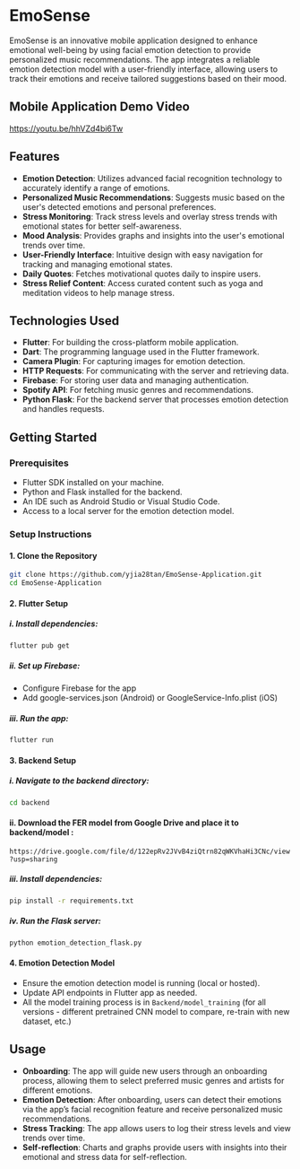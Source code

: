 # EmoSense

EmoSense is an innovative mobile application designed to enhance emotional well-being by using facial emotion detection to provide personalized music recommendations. The app integrates a reliable emotion detection model with a user-friendly interface, allowing users to track their emotions and receive tailored suggestions based on their mood.

## Mobile Application Demo Video
https://youtu.be/hhVZd4bi6Tw


## Features

- **Emotion Detection**: Utilizes advanced facial recognition technology to accurately identify a range of emotions.
- **Personalized Music Recommendations**: Suggests music based on the user's detected emotions and personal preferences.
- **Stress Monitoring**: Track stress levels and overlay stress trends with emotional states for better self-awareness.
- **Mood Analysis**: Provides graphs and insights into the user's emotional trends over time.
- **User-Friendly Interface**: Intuitive design with easy navigation for tracking and managing emotional states.
- **Daily Quotes**: Fetches motivational quotes daily to inspire users.
- **Stress Relief Content**: Access curated content such as yoga and meditation videos to help manage stress.

## Technologies Used

- **Flutter**: For building the cross-platform mobile application.
- **Dart**: The programming language used in the Flutter framework.
- **Camera Plugin**: For capturing images for emotion detection.
- **HTTP Requests**: For communicating with the server and retrieving data.
- **Firebase**: For storing user data and managing authentication.
- **Spotify API**: For fetching music genres and recommendations.
- **Python Flask**: For the backend server that processes emotion detection and handles requests.

## Getting Started

### Prerequisites

- Flutter SDK installed on your machine.
- Python and Flask installed for the backend.
- An IDE such as Android Studio or Visual Studio Code.
- Access to a local server for the emotion detection model.

### Setup Instructions

#### 1. Clone the Repository

```bash
git clone https://github.com/yjia28tan/EmoSense-Application.git
cd EmoSense-Application
```

#### 2. Flutter Setup
   ##### i. Install dependencies:
   ```bash
   flutter pub get
   ```
   
   ##### ii. Set up Firebase:
   - Configure Firebase for the app 
   - Add google-services.json (Android) or GoogleService-Info.plist (iOS)
   
   ##### iii. Run the app:
   ```bash
   flutter run
   ```

#### 3. Backend Setup
   ##### i. Navigate to the backend directory:
   ```bash
   cd backend
   ```

   #### ii. Download the FER model from Google Drive and place it to backend/model :
   ```https://drive.google.com/file/d/122epRv2JVvB4ziQtrn82qWKVhaHi3CNc/view?usp=sharing```
   
   ##### iii. Install dependencies:
   ```bash
   pip install -r requirements.txt
   ```
   
   ##### iv. Run the Flask server:
   ```bash
   python emotion_detection_flask.py
   ```

#### 4. Emotion Detection Model
   - Ensure the emotion detection model is running (local or hosted).
   - Update API endpoints in Flutter app as needed.
   - All the model training process is in ```Backend/model_training``` (for all versions - different pretrained CNN model to compare, re-train with new dataset, etc.)

## Usage
- **Onboarding**: The app will guide new users through an onboarding process, allowing them to select preferred music genres and artists for different emotions.
- **Emotion Detection**: After onboarding, users can detect their emotions via the app’s facial recognition feature and receive personalized music recommendations.
- **Stress Tracking**: The app allows users to log their stress levels and view trends over time.
- **Self-reflection**: Charts and graphs provide users with insights into their emotional and stress data for self-reflection.
